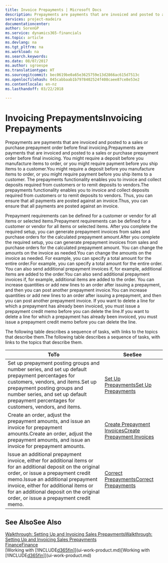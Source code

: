 ```yaml
---
title: Invoice Prepayments | Microsoft Docs
description: Prepayments are payments that are invoiced and posted to a sales or purchase prepayment order before final invoicing. You might require a deposit before you manufacture items to order, or you might require payment before you ship items to a customer. The prepayments functionality enables you to invoice and collect deposits required from customers or to remit deposits to vendors. Thus, you can ensure that all payments are posted against an invoice.
services: project-madeira
documentationcenter: 
author: SorenGP
ms.service: dynamics365-financials
ms.topic: article
ms.devlang: na
ms.tgt_pltfrm: na
ms.workload: na
ms.search.keywords: 
ms.date: 08/07/2017
ms.author: sgroespe
ms.translationtype: HT
ms.sourcegitcommit: bec0619be0a65e3625759e13d2866ac615d7513c
ms.openlocfilehash: 045cabbaab1b7978402524f408caee87ce8e53e2
ms.contentlocale: en-nz
ms.lasthandoff: 03/22/2018

---
```

# <a name="invoicing-prepayments"></a><span data-ttu-id="735e6-106">Invoicing Prepayments</span><span class="sxs-lookup"><span data-stu-id="735e6-106">Invoicing Prepayments</span></span>
<span data-ttu-id="735e6-107">Prepayments are payments that are invoiced and posted to a sales or purchase prepayment order before final invoicing.</span><span class="sxs-lookup"><span data-stu-id="735e6-107">Prepayments are payments that are invoiced and posted to a sales or purchase prepayment order before final invoicing.</span></span> <span data-ttu-id="735e6-108">You might require a deposit before you manufacture items to order, or you might require payment before you ship items to a customer.</span><span class="sxs-lookup"><span data-stu-id="735e6-108">You might require a deposit before you manufacture items to order, or you might require payment before you ship items to a customer.</span></span> <span data-ttu-id="735e6-109">The prepayments functionality enables you to invoice and collect deposits required from customers or to remit deposits to vendors.</span><span class="sxs-lookup"><span data-stu-id="735e6-109">The prepayments functionality enables you to invoice and collect deposits required from customers or to remit deposits to vendors.</span></span> <span data-ttu-id="735e6-110">Thus, you can ensure that all payments are posted against an invoice.</span><span class="sxs-lookup"><span data-stu-id="735e6-110">Thus, you can ensure that all payments are posted against an invoice.</span></span>  

 <span data-ttu-id="735e6-111">Prepayment requirements can be defined for a customer or vendor for all items or selected items.</span><span class="sxs-lookup"><span data-stu-id="735e6-111">Prepayment requirements can be defined for a customer or vendor for all items or selected items.</span></span> <span data-ttu-id="735e6-112">After you complete the required setup, you can generate prepayment invoices from sales and purchase orders for the calculated prepayment amount.</span><span class="sxs-lookup"><span data-stu-id="735e6-112">After you complete the required setup, you can generate prepayment invoices from sales and purchase orders for the calculated prepayment amount.</span></span> <span data-ttu-id="735e6-113">You can change the amounts on the invoice as needed.</span><span class="sxs-lookup"><span data-stu-id="735e6-113">You can change the amounts on the invoice as needed.</span></span> <span data-ttu-id="735e6-114">For example, you can specify a total amount for the entire order.</span><span class="sxs-lookup"><span data-stu-id="735e6-114">For example, you can specify a total amount for the entire order.</span></span> <span data-ttu-id="735e6-115">You can also send additional prepayment invoices if, for example, additional items are added to the order.</span><span class="sxs-lookup"><span data-stu-id="735e6-115">You can also send additional prepayment invoices if, for example, additional items are added to the order.</span></span> <span data-ttu-id="735e6-116">You can increase quantities or add new lines to an order after issuing a prepayment, and then you can post another prepayment invoice.</span><span class="sxs-lookup"><span data-stu-id="735e6-116">You can increase quantities or add new lines to an order after issuing a prepayment, and then you can post another prepayment invoice.</span></span> <span data-ttu-id="735e6-117">If you want to delete a line for which a prepayment has already been invoiced, you must issue a prepayment credit memo before you can delete the line.</span><span class="sxs-lookup"><span data-stu-id="735e6-117">If you want to delete a line for which a prepayment has already been invoiced, you must issue a prepayment credit memo before you can delete the line.</span></span>  

 <span data-ttu-id="735e6-118">The following table describes a sequence of tasks, with links to the topics that describe them.</span><span class="sxs-lookup"><span data-stu-id="735e6-118">The following table describes a sequence of tasks, with links to the topics that describe them.</span></span>

|<span data-ttu-id="735e6-119">**To**</span><span class="sxs-lookup"><span data-stu-id="735e6-119">**To**</span></span>|<span data-ttu-id="735e6-120">**See**</span><span class="sxs-lookup"><span data-stu-id="735e6-120">**See**</span></span>|  
|------------|-------------|  
|<span data-ttu-id="735e6-121">Set up prepayment posting groups and number series, and set up default prepayment percentages for customers, vendors, and items.</span><span class="sxs-lookup"><span data-stu-id="735e6-121">Set up prepayment posting groups and number series, and set up default prepayment percentages for customers, vendors, and items.</span></span>|[<span data-ttu-id="735e6-122">Set Up Prepayments</span><span class="sxs-lookup"><span data-stu-id="735e6-122">Set Up Prepayments</span></span>](finance-set-up-prepayments.md)|
|<span data-ttu-id="735e6-123">Create an order, adjust the prepayment amounts, and issue an invoice for prepayment amounts.</span><span class="sxs-lookup"><span data-stu-id="735e6-123">Create an order, adjust the prepayment amounts, and issue an invoice for prepayment amounts.</span></span>|[<span data-ttu-id="735e6-124">Create Prepayment Invoices</span><span class="sxs-lookup"><span data-stu-id="735e6-124">Create Prepayment Invoices</span></span>](finance-how-to-create-prepayment-invoices.md)|  
|<span data-ttu-id="735e6-125">Issue an additional prepayment invoice, either for additional items or for an additional deposit on the original order, or issue a prepayment credit memo.</span><span class="sxs-lookup"><span data-stu-id="735e6-125">Issue an additional prepayment invoice, either for additional items or for an additional deposit on the original order, or issue a prepayment credit memo.</span></span>|[<span data-ttu-id="735e6-126">Correct Prepayments</span><span class="sxs-lookup"><span data-stu-id="735e6-126">Correct Prepayments</span></span>](finance-how-to-correct-prepayments.md)|  

## <a name="see-also"></a><span data-ttu-id="735e6-127">See Also</span><span class="sxs-lookup"><span data-stu-id="735e6-127">See Also</span></span>  
[<span data-ttu-id="735e6-128">Walkthrough: Setting Up and Invoicing Sales Prepayments</span><span class="sxs-lookup"><span data-stu-id="735e6-128">Walkthrough: Setting Up and Invoicing Sales Prepayments</span></span>](walkthrough-setting-up-and-invoicing-sales-prepayments.md)  
[<span data-ttu-id="735e6-129">Finance</span><span class="sxs-lookup"><span data-stu-id="735e6-129">Finance</span></span>](finance.md)  
<span data-ttu-id="735e6-130">[Working with [!INCLUDE[d365fin](includes/d365fin_md.md)]](ui-work-product.md)</span><span class="sxs-lookup"><span data-stu-id="735e6-130">[Working with [!INCLUDE[d365fin](includes/d365fin_md.md)]](ui-work-product.md)</span></span>


